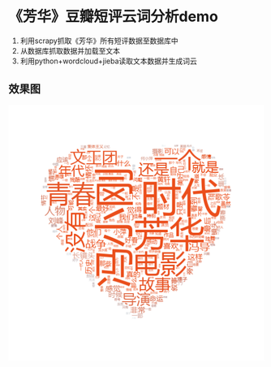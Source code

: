 # 《芳华》豆瓣短评云词分析demo
1. 利用scrapy抓取《芳华》所有短评数据至数据库中
2. 从数据库抓取数据并加载至文本
3. 利用python+wordcloud+jieba读取文本数据并生成词云



## 效果图
![](https://github.com/CaoyangLee/WordCloudDemo/blob/master/wordcloudmaker/%E8%8A%B3%E5%8D%8EbyImg.png?raw=true)
